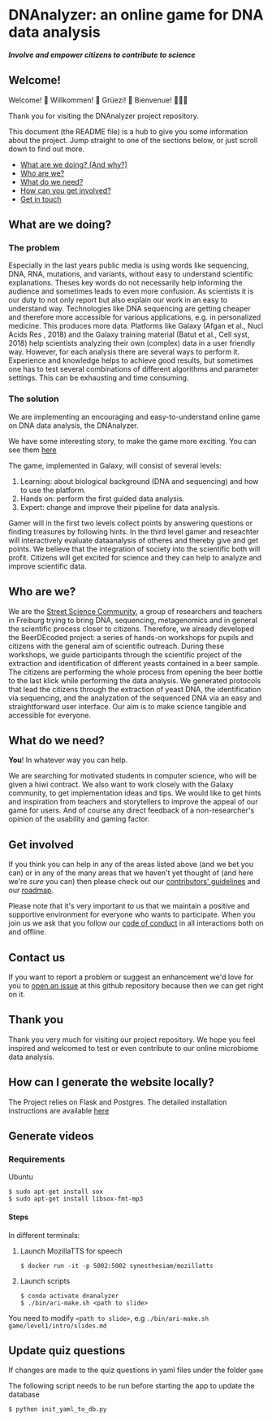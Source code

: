 # DNAnalyzer: an online game for DNA data analysis

***Involve and empower citizens to contribute to science***

## Welcome!

Welcome! :tada: Willkommen! :balloon: Grüezi! :confetti_ball: Bienvenue! :balloon::balloon::balloon:

Thank you for visiting the DNAnalyzer project repository.

This document (the README file) is a hub to give you some information about the project. Jump straight to one of the sections below, or just scroll down to find out more.

* [What are we doing? (And why?)](#what-are-we-doing)
* [Who are we?](#who-are-we)
* [What do we need?](#what-do-we-need)
* [How can you get involved?](#get-involved)
* [Get in touch](#contact-us)

## What are we doing?

### The problem

Especially in the last years public media is using words like sequencing, DNA, RNA, mutations, and variants, without easy to understand scientific explanations. Theses key words do not necessarily help informing the audience and sometimes leads to even more confusion.
As scientists it is our duty to not only report but also explain our work in an easy to understand way.
Technologies like DNA sequencing are getting cheaper and therefore more accessible for various applications, e.g. in personalized medicine. This produces more data. Platforms like Galaxy (Afgan et al., Nucl Acids Res , 2018) and the Galaxy training material (Batut et al., Cell syst, 2018) help scientists analyzing their own (complex) data in a user friendly way. However, for each analysis there are several ways to perform it. Experience and knowledge helps to achieve good results, but sometimes one has to test several combinations of different algorithms and parameter settings. This can be exhausting and time consuming.

### The solution

We are implementing an encouraging and easy-to-understand online game on DNA data analysis, the DNAnalyzer.

We have some interesting story, to make the game more exciting. You can see them [here](stories/README.md)

The game, implemented in Galaxy, will consist of several levels:
1. Learning: about biological background (DNA and sequencing) and how to use the platform.
2. Hands on: perform the first guided data analysis.
3. Expert: change and improve their pipeline for data analysis.

Gamer will in the first two levels collect points by answering questions or finding treasures by following hints. In the third level gamer and reseachter will interactively evaluate dataanalysis of otheres and thereby give and get points. We believe that the integration of society into the scientific both will profit. Citizens will get excited for science and they can help to analyze and improve scientific data.

## Who are we?

We are the [Street Science Community](https://streetscience.community), a group of researchers and teachers in Freiburg trying to bring DNA, sequencing, metagenomics and in general the scientific process closer to citizens. Therefore, we already developed the BeerDEcoded project: a series of hands-on workshops for pupils and citizens with the general aim of scientific outreach. During these workshops, we guide participants through the scientific project of the extraction and identification of different yeasts contained in a beer sample. The citizens are performing the whole process from opening the beer bottle to the last klick while performing the data analysis.
We generated protocols that lead the citizens through the extraction of yeast DNA, the identification via sequencing, and the analyzation of the sequenced DNA via an easy and straightforward user interface. Our aim is to make science tangible and accessible for everyone.


## What do we need?

**You**! In whatever way you can help.

We are searching for motivated students in computer science, who will be given a hiwi contract.
We also want to work closely with the Galaxy community, to get implementation ideas and tips.
We would like to get hints and inspiration from teachers and storytellers to improve the appeal of our game for users.
And of course any direct feedback of a non-researcher's opinion of the usability and gaming factor.

## Get involved

If you think you can help in any of the areas listed above (and we bet you can) or in any of the many areas that we haven't yet thought of (and here we're *sure* you can) then please check out our [contributors' guidelines](CONTRIBUTING.md) and our [roadmap](issues/1).

Please note that it's very important to us that we maintain a positive and supportive environment for everyone who wants to participate. When you join us we ask that you follow our [code of conduct](CODE_OF_CONDUCT.md) in all interactions both on and offline.


## Contact us

If you want to report a problem or suggest an enhancement we'd love for you to [open an issue](issues) at this github repository because then we can get right on it.


## Thank you

Thank you very much for visiting our project repository. We hope you feel inspired and welcomed to test or even contribute to our online microbiome data analysis.


## How can I generate the website locally?

The Project relies on Flask and Postgres. The detailed installation instructions are available [here](docs/deployment.md)


## Generate videos

### Requirements

Ubuntu

```
$ sudo apt-get install sox
$ sudo apt-get install libsox-fmt-mp3
```

#### Steps

In different terminals:

1. Launch MozillaTTS for speech

   ```
   $ docker run -it -p 5002:5002 synesthesiam/mozillatts
   ```

2. Launch scripts

   ```
   $ conda activate dnanalyzer
   $ ./bin/ari-make.sh <path to slide>
   ```

You need to modify `<path to slide>`, e.g `./bin/ari-make.sh game/level1/intro/slides.md`


## Update quiz questions
If changes are made to the quiz questions in yaml files under the folder `game`

The following script needs to be run before starting the app to update the database
   ```
   $ python init_yaml_to_db.py
   ```
